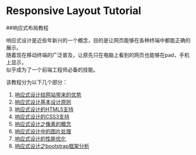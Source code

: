 # Responsive Layout Tutorial
##响应式布局教程


  响应式设计是近些年新兴的一个概念，目的是让网页能够在各种终端中都能正确的展示。   
  随着现在移动终端的广泛普及，让原先只在电脑上看到的网页也能够在pad，手机上显示，  
  似乎成为了一个前端工程师必备的技能。
     
     
  该教程分为以下几个部分：  
  
  1. [响应式设计给网站带来的优势](/chapters/chapter1.md)
  2. [响应式设计基本设计原则](/chapters/chapter2.md)
  3. [响应式设计的HTML5支持]()
  4. [响应式设计的CSS3支持]()
  5. [响应式设计之像素的概念]()
  6. [响应式设计中的图片处理]()
  7. [响应式设计的性能优化]()
  8. [响应式设计之bootstrap框架分析]()

